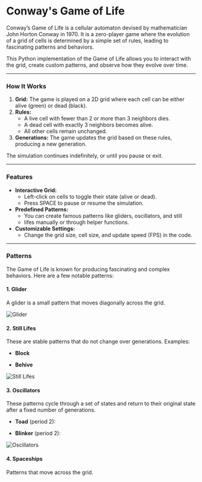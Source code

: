 # Conway's Game of Life

Conway’s Game of Life is a cellular automaton devised by mathematician John Horton Conway in 1970. It is a zero-player game where the evolution of a grid of cells is determined by a simple set of rules, leading to fascinating patterns and behaviors.

This Python implementation of the Game of Life allows you to interact with the grid, create custom patterns, and observe how they evolve over time.

---

### How It Works

1. **Grid:** The game is played on a 2D grid where each cell can be either alive (green) or dead (black).
2. **Rules:** 
    - A live cell with fewer than 2 or more than 3 neighbors dies.
    - A dead cell with exactly 3 neighbors becomes alive.
    - All other cells remain unchanged.
3. **Generations:** The game updates the grid based on these rules, producing a new generation.

The simulation continues indefinitely, or until you pause or exit.

---


### Features
- **Interactive Grid:**
    - Left-click on cells to toggle their state (alive or dead).
    - Press SPACE to pause or resume the simulation.
- **Predefined Patterns:**
    - You can create famous patterns like gliders, oscillators, and still     
    - lifes manually or through helper functions.
- **Customizable Settings:**
    - Change the grid size, cell size, and update speed (FPS) in the code.

---

### Patterns
The Game of Life is known for producing fascinating and complex behaviors. Here are a few notable patterns:

#### 1. Glider
A glider is a small pattern that moves diagonally across the grid.

![Glider](https://i.imgur.com/25yY3Bm.png)

#### 2. Still Lifes

These are stable patterns that do not change over generations. Examples:

- **Block**

- **Behive**

![Still Lifes](https://i.imgur.com/V5URI8M.png)


#### 3. Oscillators

These patterns cycle through a set of states and return to their original state after a fixed number of generations.


- **Toad** (period 2):

- **Blinker** (period 2):

![Oscillators](https://i.imgur.com/67Ifta3.png)

#### 4. Spaceships
Patterns that move across the grid.

